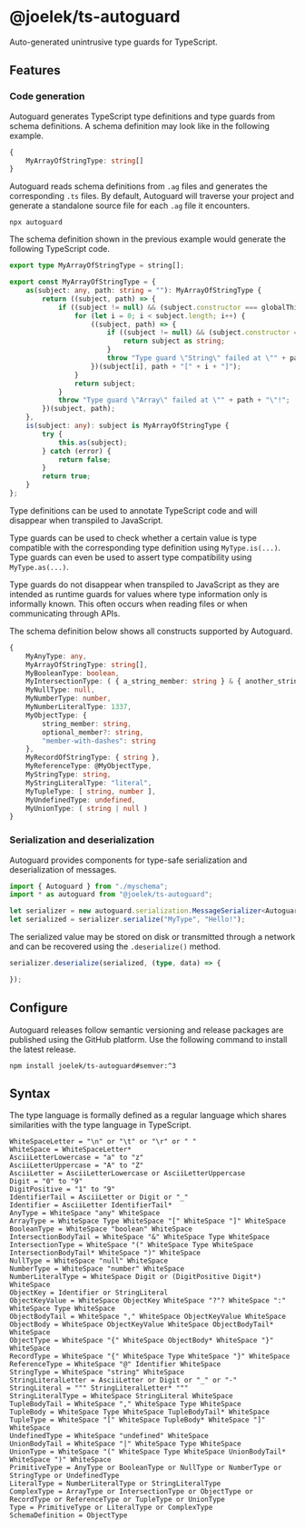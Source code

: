 # @joelek/ts-autoguard

Auto-generated unintrusive type guards for TypeScript.

## Features

### Code generation

Autoguard generates TypeScript type definitions and type guards from schema definitions. A schema definition may look like in the following example.

```ts
{
	MyArrayOfStringType: string[]
}
```

Autoguard reads schema definitions from `.ag` files and generates the corresponding `.ts` files. By default, Autoguard will traverse your project and generate a standalone source file for each `.ag` file it encounters.

```
npx autoguard
```

The schema definition shown in the previous example would generate the following TypeScript code.

```ts
export type MyArrayOfStringType = string[];

export const MyArrayOfStringType = {
	as(subject: any, path: string = ""): MyArrayOfStringType {
		return ((subject, path) => {
			if ((subject != null) && (subject.constructor === globalThis.Array)) {
				for (let i = 0; i < subject.length; i++) {
					((subject, path) => {
						if ((subject != null) && (subject.constructor === globalThis.String)) {
							return subject as string;
						}
						throw "Type guard \"String\" failed at \"" + path + "\"!";
					})(subject[i], path + "[" + i + "]");
				}
				return subject;
			}
			throw "Type guard \"Array\" failed at \"" + path + "\"!";
		})(subject, path);
	},
	is(subject: any): subject is MyArrayOfStringType {
		try {
			this.as(subject);
		} catch (error) {
			return false;
		}
		return true;
	}
};
```

Type definitions can be used to annotate TypeScript code and will disappear when transpiled to JavaScript.

Type guards can be used to check whether a certain value is type compatible with the corresponding type definition using `MyType.is(...)`. Type guards can even be used to assert type compatibility using `MyType.as(...)`.

Type guards do not disappear when transpiled to JavaScript as they are intended as runtime guards for values where type information only is informally known. This often occurs when reading files or when communicating through APIs.

The schema definition below shows all constructs supported by Autoguard.

```ts
{
	MyAnyType: any,
	MyArrayOfStringType: string[],
	MyBooleanType: boolean,
	MyIntersectionType: ( { a_string_member: string } & { another_string_member: string } ),
	MyNullType: null,
	MyNumberType: number,
	MyNumberLiteralType: 1337,
	MyObjectType: {
		string_member: string,
		optional_member?: string,
		"member-with-dashes": string
	},
	MyRecordOfStringType: { string },
	MyReferenceType: @MyObjectType,
	MyStringType: string,
	MyStringLiteralType: "literal",
	MyTupleType: [ string, number ],
	MyUndefinedType: undefined,
	MyUnionType: ( string | null )
}
```

### Serialization and deserialization

Autoguard provides components for type-safe serialization and deserialization of messages.

```ts
import { Autoguard } from "./myschema";
import * as autoguard from "@joelek/ts-autoguard";

let serializer = new autoguard.serialization.MessageSerializer<Autoguard>(Autoguard);
let serialized = serializer.serialize("MyType", "Hello!");
```

The serialized value may be stored on disk or transmitted through a network and can be recovered using the `.deserialize()` method.

```ts
serializer.deserialize(serialized, (type, data) => {

});
```

## Configure

Autoguard releases follow semantic versioning and release packages are published using the GitHub platform. Use the following command to install the latest release.

```
npm install joelek/ts-autoguard#semver:^3
```

## Syntax

The type language is formally defined as a regular language which shares similarities with the type language in TypeScript.

```
WhiteSpaceLetter = "\n" or "\t" or "\r" or " "
WhiteSpace = WhiteSpaceLetter*
AsciiLetterLowercase = "a" to "z"
AsciiLetterUppercase = "A" to "Z"
AsciiLetter = AsciiLetterLowercase or AsciiLetterUppercase
Digit = "0" to "9"
DigitPositive = "1" to "9"
IdentifierTail = AsciiLetter or Digit or "_"
Identifier = AsciiLetter IdentifierTail*
AnyType = WhiteSpace "any" WhiteSpace
ArrayType = WhiteSpace Type WhiteSpace "[" WhiteSpace "]" WhiteSpace
BooleanType = WhiteSpace "boolean" WhiteSpace
IntersectionBodyTail = WhiteSpace "&" WhiteSpace Type WhiteSpace
IntersectionType = WhiteSpace "(" WhiteSpace Type WhiteSpace IntersectionBodyTail* WhiteSpace ")" WhiteSpace
NullType = WhiteSpace "null" WhiteSpace
NumberType = WhiteSpace "number" WhiteSpace
NumberLiteralType = WhiteSpace Digit or (DigitPositive Digit*) WhiteSpace
ObjectKey = Identifier or StringLiteral
ObjectKeyValue = WhiteSpace ObjectKey WhiteSpace "?"? WhiteSpace ":" WhiteSpace Type WhiteSpace
ObjectBodyTail = WhiteSpace "," WhiteSpace ObjectKeyValue WhiteSpace
ObjectBody = WhiteSpace ObjectKeyValue WhiteSpace ObjectBodyTail* WhiteSpace
ObjectType = WhiteSpace "{" WhiteSpace ObjectBody* WhiteSpace "}" WhiteSpace
RecordType = WhiteSpace "{" WhiteSpace Type WhiteSpace "}" WhiteSpace
ReferenceType = WhiteSpace "@" Identifier WhiteSpace
StringType = WhiteSpace "string" WhiteSpace
StringLiteralLetter = AsciiLetter or Digit or "_" or "-"
StringLiteral = """ StringLiteralLetter* """
StringLiteralType = WhiteSpace StringLiteral WhiteSpace
TupleBodyTail = WhiteSpace "," WhiteSpace Type WhiteSpace
TupleBody = WhiteSpace Type WhiteSpace TupleBodyTail* WhiteSpace
TupleType = WhiteSpace "[" WhiteSpace TupleBody* WhiteSpace "]" WhiteSpace
UndefinedType = WhiteSpace "undefined" WhiteSpace
UnionBodyTail = WhiteSpace "|" WhiteSpace Type WhiteSpace
UnionType = WhiteSpace "(" WhiteSpace Type WhiteSpace UnionBodyTail* WhiteSpace ")" WhiteSpace
PrimitiveType = AnyType or BooleanType or NullType or NumberType or StringType or UndefinedType
LiteralType = NumberLiteralType or StringLiteralType
ComplexType = ArrayType or IntersectionType or ObjectType or RecordType or ReferenceType or TupleType or UnionType
Type = PrimitiveType or LiteralType or ComplexType
SchemaDefinition = ObjectType
```
